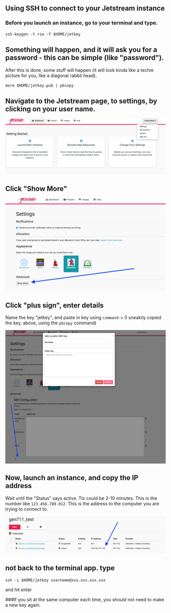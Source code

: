 Using SSH to connect to your Jetstream instance
---


### Before you launch an instance, go to your terminal and type.

```
ssh-keygen -t rsa -f $HOME/jetkey
```

## Something will happen, and it will ask you for a password - this can be simple (like "password").
After this is done, some stuff will happen (it will look kinda like a techie picture for you, like a diagonal rabbit head).

```
more $HOME/jetkey.pub | pbcopy
```

## Navigate to the Jetstream page, to settings, by clicking on your user name.

<img src="pics/twelve.png" class="img-responsive" alt="">

## Click "Show More"

<img src="pics/thirteen.png" class="img-responsive" alt="">

## Click "plus sign", enter details
Name the key "jetkey", and paste in key using `command-v` (I sneakily copied the key, above, using the `pbcopy` command)

<img src="pics/fourteen.png" class="img-responsive" alt="">

## Now, launch an instance, and copy the IP address
Wait until the "Status" says active. Tis could be 2-10 minutes.
This is the number like `123.456.789.012`. This is the address to the computer you are trying to connect to.

<img src="pics/ten.png" class="img-responsive" alt="">


## not back to the terminal app. type

```
ssh -i $HOME/jetkey username@xxx.xxx.xxx.xxx
```

and hit enter

###If you sit at the same computer each time, you *should* not need to make a new key again.
